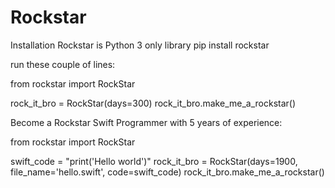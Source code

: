 # Rockstar
Installation
Rockstar is Python 3 only library
pip install rockstar

run these couple of lines:

from rockstar import RockStar

rock_it_bro = RockStar(days=300)
rock_it_bro.make_me_a_rockstar()

Become a Rockstar Swift Programmer with 5 years of experience:

from rockstar import RockStar

swift_code = "print('Hello world')"
rock_it_bro = RockStar(days=1900, file_name='hello.swift', code=swift_code)
rock_it_bro.make_me_a_rockstar()
